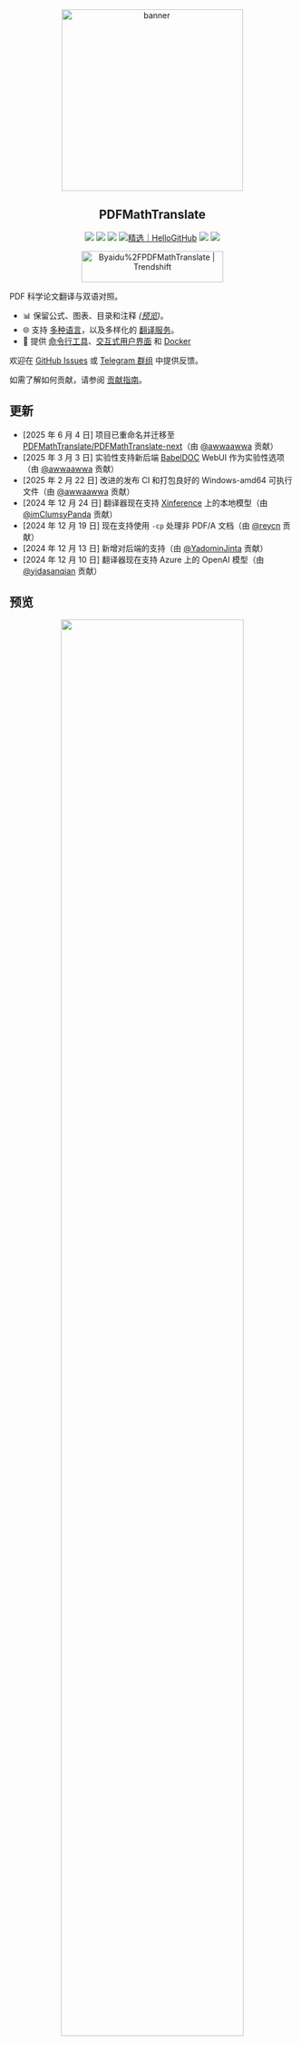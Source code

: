 <div align="center">

<img src="./docs/images/banner.png" width="320px"  alt="banner"/>

<h2 id="标题">PDFMathTranslate</h2>

<p>
  <!-- PyPI -->
  <a href="https://pypi.org/project/pdf2zh-next/">
    <img src="https://img.shields.io/pypi/v/pdf2zh-next"></a>
  <a href="https://pepy.tech/projects/pdf2zh-next">
    <img src="https://static.pepy.tech/badge/pdf2zh-next"></a>
  <a href="https://hub.docker.com/repository/docker/awwaawwa/pdfmathtranslate-next/tags">
    <img src="https://img.shields.io/docker/pulls/awwaawwa/pdfmathtranslate-next"></a>
  <a href="https://hellogithub.com/repository/8ec2cfd3ef744762bf531232fa32bc47" target="_blank"><img src="https://api.hellogithub.com/v1/widgets/recommend.svg?rid=8ec2cfd3ef744762bf531232fa32bc47&claim_uid=JQ0yfeBNjaTuqDU&theme=small" alt="精选｜HelloGitHub" /></a>
  <!-- <a href="https://gitcode.com/PDFMathTranslate/PDFMathTranslate-next/overview">
    <img src="https://gitcode.com/PDFMathTranslate/PDFMathTranslate-next/star/badge.svg"></a> -->
  <!-- <a href="https://huggingface.co/spaces/reycn/PDFMathTranslate-Docker">
    <img src="https://img.shields.io/badge/%F0%9F%A4%97-Online%20Demo-FF9E0D"></a> -->
  <!-- <a href="https://www.modelscope.cn/studios/AI-ModelScope/PDFMathTranslate"> -->
    <!-- <img src="https://img.shields.io/badge/ModelScope-Demo-blue"></a> -->
  <!-- <a href="https://github.com/PDFMathTranslate/PDFMathTranslate-next/pulls">
    <img src="https://img.shields.io/badge/contributions-welcome-green"></a> -->
  <a href="https://t.me/+Z9_SgnxmsmA5NzBl">
    <img src="https://img.shields.io/badge/Telegram-2CA5E0?style=flat-squeare&logo=telegram&logoColor=white"></a>
  <!-- License -->
  <a href="./LICENSE">
    <img src="https://img.shields.io/github/license/PDFMathTranslate/PDFMathTranslate-next"></a>
</p>

<a href="https://trendshift.io/repositories/12424" target="_blank"><img src="https://trendshift.io/api/badge/repositories/12424" alt="Byaidu%2FPDFMathTranslate | Trendshift" style="width: 250px; height: 55px;" width="250" height="55"/></a>

</div>

PDF 科学论文翻译与双语对照。

- 📊 保留公式、图表、目录和注释 _([预览](#预览))_。
- 🌐 支持 [多种语言](https://pdf2zh-next.com/supported_languages.html)，以及多样化的 [翻译服务](https://pdf2zh-next.com/advanced/Documentation-of-Translation-Services.html)。
- 🤖 提供 [命令行工具](https://pdf2zh-next.com/getting-started/USAGE_commandline.html)、[交互式用户界面](https://pdf2zh-next.com/getting-started/USAGE_webui.html) 和 [Docker](https://pdf2zh-next.com/getting-started/INSTALLATION_docker.html)

欢迎在 [GitHub Issues](https://github.com/PDFMathTranslate/PDFMathTranslate-next/issues) 或 [Telegram 群组](https://t.me/+Z9_SgnxmsmA5NzBl) 中提供反馈。

如需了解如何贡献，请参阅 [贡献指南](https://pdf2zh-next.com/community/Contribution-Guide.html)。

<h2 id="更新">更新</h2>

- [2025 年 6 月 4 日] 项目已重命名并迁移至 [PDFMathTranslate/PDFMathTranslate-next](https://github.com/PDFMathTranslate/PDFMathTranslate-next)（由 [@awwaawwa](https://github.com/awwaawwa) 贡献）
- [2025 年 3 月 3 日] 实验性支持新后端 [BabelDOC](https://github.com/funstory-ai/BabelDOC) WebUI 作为实验性选项（由 [@awwaawwa](https://github.com/awwaawwa) 贡献）
- [2025 年 2 月 22 日] 改进的发布 CI 和打包良好的 Windows-amd64 可执行文件（由 [@awwaawwa](https://github.com/awwaawwa) 贡献）
- [2024 年 12 月 24 日] 翻译器现在支持 [Xinference](https://github.com/xorbitsai/inference) 上的本地模型（由 [@imClumsyPanda](https://github.com/imClumsyPanda) 贡献）
- [2024 年 12 月 19 日] 现在支持使用 `-cp` 处理非 PDF/A 文档（由 [@reycn](https://github.com/reycn) 贡献）
- [2024 年 12 月 13 日] 新增对后端的支持（由 [@YadominJinta](https://github.com/YadominJinta) 贡献）
- [2024 年 12 月 10 日] 翻译器现在支持 Azure 上的 OpenAI 模型（由 [@yidasanqian](https://github.com/yidasanqian) 贡献）

<h2 id="预览">预览</h2>

<div align="center">
<!-- <img src="./docs/images/preview.gif" width="80%"  alt="preview"/> -->
<img src="https://s.immersivetranslate.com/assets/r2-uploads/images/babeldoc-preview.png" width="80%"/>
</div>

<h2 id="demo">在线服务 🌟</h2>

> [!NOTE]
>
> pdf2zh 2.0 目前不提供在线演示

您可以通过以下任一演示来试用我们的应用程序：

- [v1.x 公共免费服务](https://pdf2zh.com/) 无需安装即可在线使用 _(推荐)_  
- [沉浸式翻译 - BabelDOC](https://app.immersivetranslate.com/babel-doc/) 每月 1000 页免费额度 _(推荐)_
<!-- - [Demo hosted on HuggingFace](https://huggingface.co/spaces/reycn/PDFMathTranslate-Docker)
- [Demo hosted on ModelScope](https://www.modelscope.cn/studios/AI-ModelScope/PDFMathTranslate) without installation. -->

请注意，演示环境的计算资源有限，请避免滥用。

<h2 id="安装">安装与使用</h2>

### 如何安装

1. [**Windows EXE**](https://pdf2zh-next.com/getting-started/INSTALLATION_winexe.html) <small>Windows 推荐</small>
2. [**Docker**](https://pdf2zh-next.com/getting-started/INSTALLATION_docker.html) <small>Linux 推荐</small>
3. [**uv** (a Python package manager)](https://pdf2zh-next.com/getting-started/INSTALLATION_uv.html) <small>macOS 推荐</small>

---

### 如何使用

1. [使用 **WebUI**](https://pdf2zh-next.com/getting-started/USAGE_webui.html)
2. [使用 **Zotero 插件**](https://github.com/guaguastandup/zotero-pdf2zh) (第三方程序)
3. [使用 **命令行**](https://pdf2zh-next.com/getting-started/USAGE_commandline.html)

针对不同的使用场景，我们提供了多种使用本程序的方法。更多信息请查看[此页面](./getting-started/getting-started.md)。

<h2 id="usage">高级选项</h2>

如需详细说明，请参阅我们的[高级用法](https://pdf2zh-next.com/advanced/advanced.html)文档，了解每个选项的完整列表。

<h2 id="downstream">二次开发 (APIs)</h2>

> [!NOTE]
>
> 目前未提供相关文档。后续会补充，请耐心等待。


<!-- For downstream applications, please refer to our document about [API Details](./docs/APIS.md) for futher information about:

- [Python API](./docs/APIS.md#api-python), how to use the program in other Python programs
- [HTTP API](./docs/APIS.md#api-http), how to communicate with a server with the program installed -->

<h2 id="语言代码">Language Code</h2>

如果你不知道应该使用什么代码来翻译到你需要的语言，请查看 [this documentation](https://pdf2zh-next.com/advanced/Language-Codes.html)

<!-- 
<h2 id="todo">TODOs</h2>

- [ ] Parse layout with DocLayNet based models, [PaddleX](https://github.com/PaddlePaddle/PaddleX/blob/17cc27ac3842e7880ca4aad92358d3ef8555429a/paddlex/repo_apis/PaddleDetection_api/object_det/official_categories.py#L81), [PaperMage](https://github.com/allenai/papermage/blob/9cd4bb48cbedab45d0f7a455711438f1632abebe/README.md?plain=1#L102), [SAM2](https://github.com/facebookresearch/sam2)

- [ ] Fix page rotation, table of contents, format of lists

- [ ] Fix pixel formula in old papers

- [ ] Async retry except KeyboardInterrupt

- [ ] Knuth–Plass algorithm for western languages

- [ ] Support non-PDF/A files

- [ ] Plugins of [Zotero](https://github.com/zotero/zotero) and [Obsidian](https://github.com/obsidianmd/obsidian-releases) -->

<h2 id="致谢">致谢</h2>

- [Immersive Translation](https://immersivetranslate.com) 为该项目活跃贡献者提供每月 Pro 会员兑换码，详情见：[CONTRIBUTOR_REWARD.md](https://github.com/funstory-ai/BabelDOC/blob/main/docs/CONTRIBUTOR_REWARD.md)

- [SiliconFlow](https://siliconflow.cn) 为本项目提供基于大语言模型（LLMs）的免费翻译服务。

- 1.x 版本：[Byaidu/PDFMathTranslate](https://github.com/Byaidu/PDFMathTranslate)


- 后端：[BabelDOC](https://github.com/funstory-ai/BabelDOC)

- PDF 库：[PyMuPDF](https://github.com/pymupdf/PyMuPDF)

- PDF 解析：[Pdfminer.six](https://github.com/pdfminer/pdfminer.six)

- PDF 预览：[Gradio PDF](https://github.com/freddyaboulton/gradio-pdf)

- 版面解析：[DocLayout-YOLO](https://github.com/opendatalab/DocLayout-YOLO)

- PDF 标准：[PDF Explained](https://zxyle.github.io/PDF-Explained/)、[PDF Cheat Sheets](https://pdfa.org/resource/pdf-cheat-sheets/)

- 多语言字体：参见 [BabelDOC-Assets](https://github.com/funstory-ai/BabelDOC-Assets)

- [Asynchronize](https://github.com/multimeric/Asynchronize/tree/master?tab=readme-ov-file)

- [基于多进程的 Rich 日志记录](https://github.com/SebastianGrans/Rich-multiprocess-logging/tree/main)

- 使用 Weblate 进行文档国际化：[Weblate](https://weblate.org/)

<h2 id="conduct">提交代码前</h2>

我们欢迎贡献者积极参与，让 pdf2zh 变得更好。在您准备提交代码之前，请参阅我们的 [行为准则](https://pdf2zh-next.com/community/CODE_OF_CONDUCT.html) 和 [贡献指南](https://pdf2zh-next.com/community/Contribution-Guide.html)。

<h2 id="contrib">贡献者</h2>

<a href="https://github.com/PDFMathTranslate/PDFMathTranslate-next/graphs/contributors">
  <img src="https://opencollective.com/PDFMathTranslate/contributors.svg?width=890&button=false" />
</a>

![Alt](https://repobeats.axiom.co/api/embed/45529651750579e099960950f757449a410477ad.svg "Repobeats analytics image")

<h2 id="star_hist">Star 历史</h2>

<a href="https://star-history.com/#PDFMathTranslate/PDFMathTranslate-next&Date">
 <picture>
   <source media="(prefers-color-scheme: dark)" srcset="https://api.star-history.com/svg?repos=PDFMathTranslate/PDFMathTranslate-next&type=Date&theme=dark" />
   <source media="(prefers-color-scheme: light)" srcset="https://api.star-history.com/svg?repos=PDFMathTranslate/PDFMathTranslate-next&type=Date" />
   <img alt="Star History Chart" src="https://api.star-history.com/svg?repos=PDFMathTranslate/PDFMathTranslate-next&type=Date"/>
 </picture>
</a>

<div align="right"> 
<h6><small>本页面的部分内容由GPT翻译，可能包含错误。</small></h6>